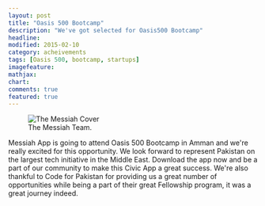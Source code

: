 ```yaml
---
layout: post
title: "Oasis 500 Bootcamp"
description: "We've got selected for Oasis500 Bootcamp"
headline:
modified: 2015-02-10
category: acheivements
tags: [Oasis 500, bootcamp, startups]
imagefeature:
mathjax:
chart:
comments: true
featured: true
---
```

<figure>
  <img src="{{ site.url }}/images/team.jpg" alt="The Messiah Cover">
  <figcaption>The Messiah Team.</figcaption>
</figure>

Messiah App is going to attend Oasis 500 Bootcamp in Amman and we're really excited for this opportunity. We look forward to represent Pakistan on the largest tech initiative in the Middle East. Download the app now and be a part of our community to make this Civic App a great success. We're also thankful to Code for Pakistan for providing us a great number of opportunities while being a part of their great Fellowship program, it was a great journey indeed.
